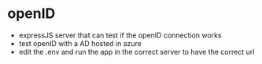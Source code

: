 # openID
- expressJS server that can test if the openID connection works
- test openID with a AD hosted in azure
- edit the .env and run the app in the correct server to have the correct url
